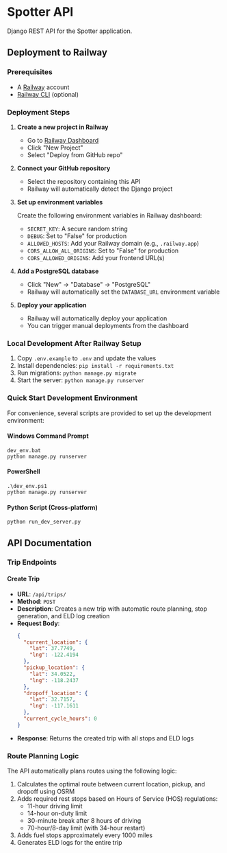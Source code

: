 # Spotter API

Django REST API for the Spotter application.

## Deployment to Railway

### Prerequisites

- A [Railway](https://railway.app/) account
- [Railway CLI](https://docs.railway.app/develop/cli) (optional)

### Deployment Steps

1. **Create a new project in Railway**

   - Go to [Railway Dashboard](https://railway.app/dashboard)
   - Click "New Project"
   - Select "Deploy from GitHub repo"

2. **Connect your GitHub repository**

   - Select the repository containing this API
   - Railway will automatically detect the Django project

3. **Set up environment variables**

   Create the following environment variables in Railway dashboard:

   - `SECRET_KEY`: A secure random string
   - `DEBUG`: Set to "False" for production
   - `ALLOWED_HOSTS`: Add your Railway domain (e.g., `.railway.app`)
   - `CORS_ALLOW_ALL_ORIGINS`: Set to "False" for production
   - `CORS_ALLOWED_ORIGINS`: Add your frontend URL(s)

4. **Add a PostgreSQL database**

   - Click "New" → "Database" → "PostgreSQL"
   - Railway will automatically set the `DATABASE_URL` environment variable

5. **Deploy your application**

   - Railway will automatically deploy your application
   - You can trigger manual deployments from the dashboard

### Local Development After Railway Setup

1. Copy `.env.example` to `.env` and update the values
2. Install dependencies: `pip install -r requirements.txt`
3. Run migrations: `python manage.py migrate`
4. Start the server: `python manage.py runserver`

### Quick Start Development Environment

For convenience, several scripts are provided to set up the development environment:

#### Windows Command Prompt
``` 
dev_env.bat
python manage.py runserver
```

#### PowerShell
``` 
.\dev_env.ps1
python manage.py runserver
```

#### Python Script (Cross-platform)
``` 
python run_dev_server.py
```

## API Documentation

### Trip Endpoints

#### Create Trip

- **URL**: `/api/trips/`
- **Method**: `POST`
- **Description**: Creates a new trip with automatic route planning, stop generation, and ELD log creation
- **Request Body**:
  ```json
  {
    "current_location": {
      "lat": 37.7749,
      "lng": -122.4194
    },
    "pickup_location": {
      "lat": 34.0522,
      "lng": -118.2437
    },
    "dropoff_location": {
      "lat": 32.7157,
      "lng": -117.1611
    },
    "current_cycle_hours": 0
  }
  ```
- **Response**: Returns the created trip with all stops and ELD logs



### Route Planning Logic

The API automatically plans routes using the following logic:

1. Calculates the optimal route between current location, pickup, and dropoff using OSRM
2. Adds required rest stops based on Hours of Service (HOS) regulations:
   - 11-hour driving limit
   - 14-hour on-duty limit
   - 30-minute break after 8 hours of driving
   - 70-hour/8-day limit (with 34-hour restart)
3. Adds fuel stops approximately every 1000 miles
4. Generates ELD logs for the entire trip

